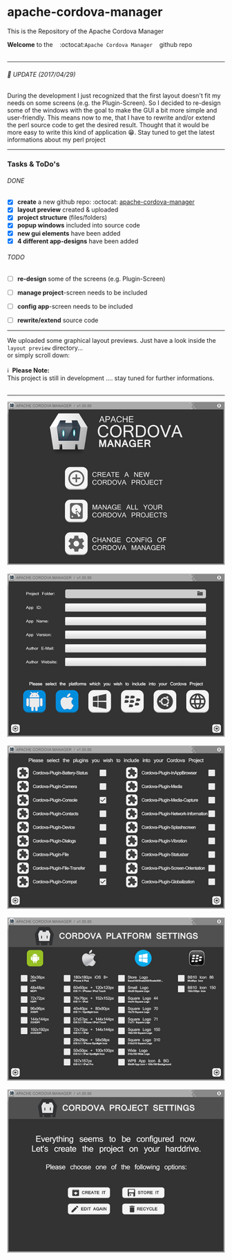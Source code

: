 # apache-cordova-manager
This is the Repository of the Apache Cordova Manager


**Welcome** to the &nbsp;&nbsp; :octocat:`Apache Cordova Manager` &nbsp;&nbsp; github repo<br><br>


---


###### :pushpin: UPDATE (2017/04/29)
During the development I just recognized that the first layout doesn't fit my needs on some screens (e.g. the Plugin-Screen). So I decided to re-design some of the windows with the goal to make the GUI a bit more simple and user-friendly. This means now to me, that I have to rewrite and/or extend the perl source code to get the desired result. Thought that it would be more easy to write this kind of application :grin:. Stay tuned to get the latest informations about my perl project


---


### Tasks & ToDo's
###### DONE
- [x] **create** a new github repo: :octocat: [apache-cordova-manager](https://github.com/praetoriani/apache-cordova-manager)
- [x] **layout preview** created & uploaded
- [x] **project structure** (files/folders)
- [x] **popup windows** included into source code
- [x] **new gui elements** have been added
- [x] **4 different app-designs** have been added

###### TODO
- [ ] **re-design** some of the screens (e.g. Plugin-Screen)
- [ ] **manage project**-screen needs to be included
- [ ] **config app**-screen needs to be included
- [ ] **rewrite/extend** source code


---

We uploaded some graphical layout previews. Just have a look inside the `layout preview` directory...<br>or simply scroll down:<br><br>
:information_source:&nbsp;&nbsp;**Please Note:**<br>This project is still in development .... stay tuned for further informations.<br><br>

----

![Preview 1](https://github.com/praetoriani/apache-cordova-manager/blob/master/layout%20preview/Preview-AppDesign-Screen-001.jpg)<br><br>
![Preview 2](https://github.com/praetoriani/apache-cordova-manager/blob/master/layout%20preview/Preview-AppDesign-Screen-002.jpg)<br><br>
![Preview 3](https://github.com/praetoriani/apache-cordova-manager/blob/master/layout%20preview/Preview-AppDesign-Screen-003.jpg)<br><br>
![Preview 4](https://github.com/praetoriani/apache-cordova-manager/blob/master/layout%20preview/Preview-AppDesign-Screen-004.jpg)<br><br>
![Preview 5](https://github.com/praetoriani/apache-cordova-manager/blob/master/layout%20preview/Preview-AppDesign-Screen-005.jpg)<br><br>
